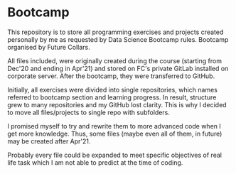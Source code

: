# Bootcamp

This repository is to store all programming exercises and projects created personally by me as requested by Data Science Bootcamp rules. Bootcamp organised by Future Collars.

All files included, were originally created during the course (starting from Dec'20 and ending in Apr'21) and stored on FC's private GitLab installed on corporate server.
After the bootcamp, they were transferred to GitHub.

Initially, all exercises were divided into single repositories, which names referred to bootcamp section and learning progress.
In result, structure grew to many repositories and my GitHub lost clarity.
This is why I decided to move all files/projects to single repo with subfolders.

I promised myself to try and rewrite them to more advanced code when I get more knowledge. Thus, some files (maybe even all of them, in future) may be created after Apr'21.

Probably every file could be expanded to meet specific objectives of real life task which I am not able to predict at the time of coding.
